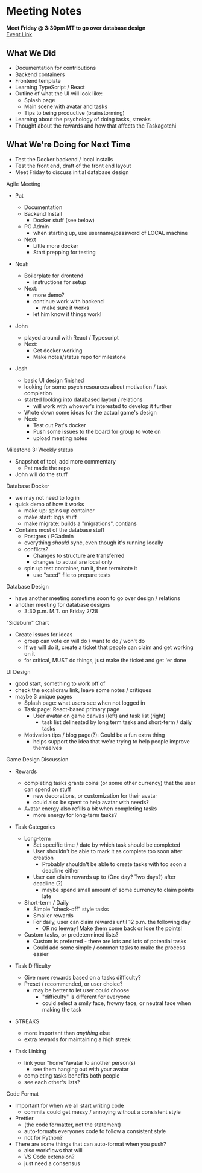 # Meeting Notes

**Meet Friday @ 3:30pm MT to go over database design**  
[Event Link](https://discord.gg/fJEhfPQA?event=1344447589973491752)

## What We Did
- Documentation for contributions
- Backend containers
- Frontend template
- Learning TypeScript / React
- Outline of what the UI will look like:
  - Splash page
  - Main scene with avatar and tasks
  - Tips to being productive (⁠brainstorming⁠)
- Learning about the psychology of doing tasks, streaks
- Thought about the rewards and how that affects the Taskagotchi

## What We're Doing for Next Time
- Test the Docker backend / local installs
- Test the front end, draft of the front end layout
- Meet Friday to discuss initial database design


Agile Meeting
- Pat
    - Documentation
    - Backend Install
        - Docker stuff (see below)
    - PG Admin
        - when starting up, use username/password of LOCAL machine
    - Next
        - Little more docker
        - Start prepping for testing
        
- Noah
    - Boilerplate for drontend
        - instructions for setup   
    - Next:
        - more demo?
        - continue work with backend
            - make sure it works
        - let him know if things work!
    
- John
    - played around with React / Typescript
    - Next:
        - Get docker working
        - Make notes/status repo for milestone

- Josh
    - basic UI design finished
    - looking for some psych resources about motivation / task completion
    - started looking into databased layout / relations
        - will work with whoever's interested to develop it further
    - Wrote down some ideas for the actual game's design
    - Next:
        - Test out Pat's docker
        - Push some issues to the board for group to vote on
        - upload meeting notes 

Milestone 3: Weekly status
- Snapshot of tool, add more commentary
    - Pat made the repo
- John will do the stuff

Database Docker
- we may not need to log in
- quick demo of how it works
    - make up: spins up container
    - make start: logs stuff
    - make migrate: builds a "migrations", contians
- Contains most of the database stuff
    - Postgres / PGadmin
    - everything *should* sync, even though it's running locally
    - conflicts?
        - Changes to structure are transferred
        - changes to actual are local only
    - spin up test container, run it, then terminate it
        - use "seed" file to prepare tests

Database Design
- have another meeting sometime soon to go over design / relations
- another meeting for database designs
    - 3:30 p.m. M.T. on Friday 2/28

"Sideburn" Chart
- Create issues for ideas
    - group can vote on will do / want to do / won't do
    - If we will do it, create a ticket that people can claim and get working on it 
    - for critical, MUST do things, just make the ticket and get 'er done

UI Design
- good start, something to work off of
- check the excalidraw link, leave some notes / critiques
- maybe 3 unique pages
    - Splash page: what users see when not logged in
    - Task page: React-based primary page
        - User avatar on game canvas (left) and task list (right)
            - task list delineated by long term tasks and short-term / daily tasks       
    - Motivation tips / blog page(?): Could be a fun extra thing 
        - helps support the idea that we're trying to help people improve themselves
    
Game Design Discussion
- Rewards
    - completing tasks grants coins (or some other currency) that the user can spend on stuff
        - new decorations, or customization for their avatar 
        - could also be spent to help avatar with needs?
    - Avatar energy also refills a bit when completing tasks
        - more energy for long-term tasks?
    
- Task Categories
    - Long-term
        - Set specific time / date by which task should be completed
        - User shouldn't be able to mark it as complete too soon after creation
            - Probably shouldn't be able to create tasks with too soon a deadline either
        - User can claim rewards up to (One day? Two days?) after deadline (?)
            - maybe spend small amount of some currency to claim points late
    - Short-term / Daily
        - Simple "check-off" style tasks
        - Smaller rewards
        - For daily, user can claim rewards until 12 p.m. the following day 
            - OR no leeway! Make them come back or lose the points!
    - Custom tasks, or predetermined lists?
        - Custom is preferred - there are lots and lots of potential tasks
        - Could add some simple / common tasks to make the process easier
- Task Difficulty
    - Give more rewards based on a tasks difficulty?
    - Preset / recommended, or user choice?
        - may be better to let user could choose
            - "difficulty" is different for everyone
            - could select a smily face, frowny face, or neutral face when making the task
- STREAKS
    - more important than *anything* else
    - extra rewards for maintaining a high streak
- Task Linking
    - link your "home"/avatar to another person(s)
        - see them hanging out with your avatar
    - completing tasks benefits both people
    - see each other's lists?
    
Code Format
- Important for when we all start writing code
    - commits could get messy / annoying without a consistent style
- Prettier 
    - (the code formatter, not the statement)
    - auto-formats everyones code to follow a consistent style
    - not for Python?
- There are some things that can auto-format when you push?
    - also workflows that will 
    - VS Code extension?
    - just need a consensus